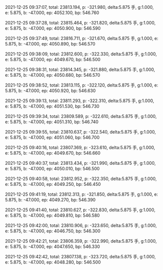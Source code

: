 2021-12-25 09:37:07, total: 23813.194, p: -321.980, delta:5.875 手, g:1.000, e: 5.875, b: -47.000, ep: 4052.100, bp: 546.760

2021-12-25 09:37:28, total: 23815.464, p: -321.820, delta:5.875 手, g:1.000, e: 5.875, b: -47.000, ep: 4050.900, bp: 546.590

2021-12-25 09:37:49, total: 23816.711, p: -321.670, delta:5.875 手, g:1.000, e: 5.875, b: -47.000, ep: 4050.890, bp: 546.570

2021-12-25 09:38:09, total: 23812.600, p: -322.330, delta:5.875 手, g:1.000, e: 5.875, b: -47.000, ep: 4049.670, bp: 546.500

2021-12-25 09:38:31, total: 23814.345, p: -321.880, delta:5.875 手, g:1.000, e: 5.875, b: -47.000, ep: 4050.680, bp: 546.570

2021-12-25 09:38:52, total: 23813.115, p: -322.120, delta:5.875 手, g:1.000, e: 5.875, b: -47.000, ep: 4050.920, bp: 546.630

2021-12-25 09:39:13, total: 23811.293, p: -322.310, delta:5.875 手, g:1.000, e: 5.875, b: -47.000, ep: 4051.530, bp: 546.730

2021-12-25 09:39:34, total: 23809.589, p: -322.610, delta:5.875 手, g:1.000, e: 5.875, b: -47.000, ep: 4051.310, bp: 546.740

2021-12-25 09:39:55, total: 23810.637, p: -322.540, delta:5.875 手, g:1.000, e: 5.875, b: -47.000, ep: 4051.060, bp: 546.700

2021-12-25 09:40:16, total: 23807.369, p: -323.610, delta:5.875 手, g:1.000, e: 5.875, b: -47.000, ep: 4049.670, bp: 546.660

2021-12-25 09:40:37, total: 23813.434, p: -321.990, delta:5.875 手, g:1.000, e: 5.875, b: -47.000, ep: 4050.010, bp: 546.500

2021-12-25 09:40:58, total: 23812.952, p: -322.350, delta:5.875 手, g:1.000, e: 5.875, b: -47.000, ep: 4049.250, bp: 546.450

2021-12-25 09:41:19, total: 23812.313, p: -321.850, delta:5.875 手, g:1.000, e: 5.875, b: -47.000, ep: 4049.270, bp: 546.390

2021-12-25 09:41:40, total: 23810.627, p: -322.830, delta:5.875 手, g:1.000, e: 5.875, b: -47.000, ep: 4049.810, bp: 546.580

2021-12-25 09:42:00, total: 23810.906, p: -323.650, delta:5.875 手, g:1.000, e: 5.875, b: -47.000, ep: 4046.750, bp: 546.300

2021-12-25 09:42:21, total: 23806.359, p: -322.990, delta:5.875 手, g:1.000, e: 5.875, b: -47.000, ep: 4047.650, bp: 546.330

2021-12-25 09:42:42, total: 23807.138, p: -323.720, delta:5.875 手, g:1.000, e: 5.875, b: -47.000, ep: 4048.280, bp: 546.500